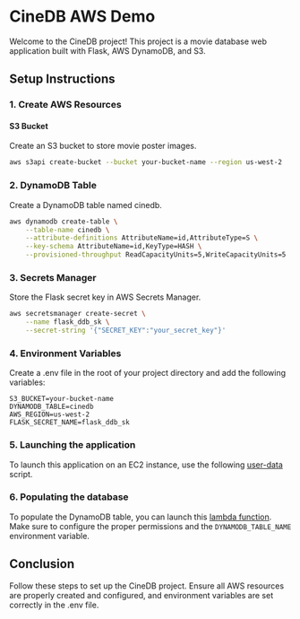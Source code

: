 # CineDB AWS Demo

Welcome to the CineDB project! This project is a movie database web application built with Flask, AWS DynamoDB, and S3.

## Setup Instructions

### 1. Create AWS Resources

#### S3 Bucket
Create an S3 bucket to store movie poster images.

```sh
aws s3api create-bucket --bucket your-bucket-name --region us-west-2
```

### 2. DynamoDB Table
Create a DynamoDB table named cinedb.

```sh
aws dynamodb create-table \
    --table-name cinedb \
    --attribute-definitions AttributeName=id,AttributeType=S \
    --key-schema AttributeName=id,KeyType=HASH \
    --provisioned-throughput ReadCapacityUnits=5,WriteCapacityUnits=5
```

### 3. Secrets Manager
Store the Flask secret key in AWS Secrets Manager.

```sh
aws secretsmanager create-secret \
    --name flask_ddb_sk \
    --secret-string '{"SECRET_KEY":"your_secret_key"}'
```

### 4. Environment Variables
Create a .env file in the root of your project directory and add the following variables:
```
S3_BUCKET=your-bucket-name
DYNAMODB_TABLE=cinedb
AWS_REGION=us-west-2
FLASK_SECRET_NAME=flask_ddb_sk
```

### 5. Launching the application
To launch this application on an EC2 instance, use the following [user-data](./user-data.sh) script.


### 6. Populating the database
To populate the DynamoDB table, you can launch this [lambda function](./Lambda/MovieGen.zip). Make sure to configure the proper permissions and the `DYNAMODB_TABLE_NAME` environment variable.


## Conclusion
Follow these steps to set up the CineDB project. Ensure all AWS resources are properly created and configured, and environment variables are set correctly in the .env file.

